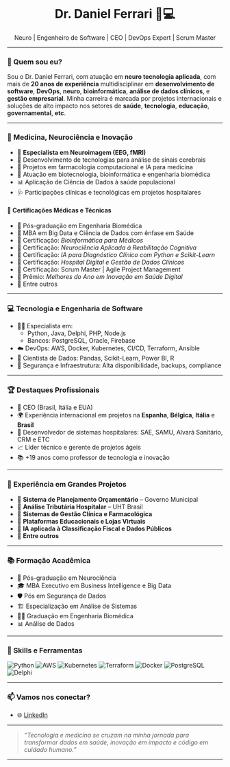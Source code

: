 <h1 align="center">Dr. Daniel Ferrari 🧠💻</h1>

<p align="center">
  Neuro | Engenheiro de Software | CEO | DevOps Expert | Scrum Master
</p>

---

### 🧠 Quem sou eu?

Sou o Dr. Daniel Ferrari, com atuação em **neuro tecnologia aplicada**, com mais de **20 anos de experiência** multidisciplinar em **desenvolvimento de software**, **DevOps**, **neuro**, **bioinformática**, **análise de dados clínicos**, e **gestão empresarial**. Minha carreira é marcada por projetos internacionais e soluções de alto impacto nos setores de **saúde**, **tecnologia**, **educação**, **governamental**, **etc**.

---

### 🏥 Medicina, Neurociência e Inovação

- 🧬 **Especialista em Neuroimagem (EEG, fMRI)**
- 🧠 Desenvolvimento de tecnologias para análise de sinais cerebrais
- 💊 Projetos em farmacologia computacional e IA para medicina
- 🧫 Atuação em biotecnologia, bioinformática e engenharia biomédica
- 📊 Aplicação de Ciência de Dados à saúde populacional
- 🩺 Participações clínicas e tecnológicas em projetos hospitalares

#### 🧾 Certificações Médicas e Técnicas

- 🔹 Pós-graduação em Engenharia Biomédica 
- 🔹 MBA em Big Data e Ciência de Dados com ênfase em Saúde
- 🔹 Certificação: *Bioinformática para Médicos*  
- 🔹 Certificação: *Neurociência Aplicada à Reabilitação Cognitiva*  
- 🔹 Certificação: *IA para Diagnóstico Clínico com Python e Scikit-Learn*  
- 🔹 Certificação: *Hospital Digital e Gestão de Dados Clínicos*  
- 🔹 Certificação: Scrum Master | Agile Project Management  
- 🔹 Prêmio: *Melhores do Ano em Inovação em Saúde Digital*
- 🔹 Entre outros

---

### 💻 Tecnologia e Engenharia de Software

- 👨‍💻 Especialista em:
  - Python, Java, Delphi, PHP, Node.js
  - Bancos: PostgreSQL, Oracle, Firebase
- ☁️ DevOps: AWS, Docker, Kubernetes, CI/CD, Terraform, Ansible
- 🧪 Cientista de Dados: Pandas, Scikit-Learn, Power BI, R
- 🔐 Segurança e Infraestrutura: Alta disponibilidade, backups, compliance

---

### 🏆 Destaques Profissionais

- 🚀 CEO (Brasil, Itália e EUA)
- 🌍 Experiência internacional em projetos na **Espanha**, **Bélgica**, **Itália** e **Brasil**
- 🏥 Desenvolvedor de sistemas hospitalares: SAE, SAMU, Alvará Sanitário, CRM e ETC
- 📈 Líder técnico e gerente de projetos ágeis
- 📚 +19 anos como professor de tecnologia e inovação

---

### 💼 Experiência em Grandes Projetos

- 🔸 **Sistema de Planejamento Orçamentário** – Governo Municipal  
- 🔸 **Análise Tributária Hospitalar** – UHT Brasil  
- 🔸 **Sistemas de Gestão Clínica e Farmacológica**  
- 🔸 **Plataformas Educacionais e Lojas Virtuais**  
- 🔸 **IA aplicada à Classificação Fiscal e Dados Públicos**
- 🔸 **Entre outros**
---

### 📚 Formação Acadêmica

- 🧪 Pós-graduação em Neurociência
- 🎓 MBA Executivo em Business Intelligence e Big Data
- 🛡️ Pós em Segurança de Dados 
- 🏗️ Especialização em Análise de Sistemas
- 👨‍⚕️ Graduação em Engenharia Biomédica
- 📊 Análise de Dados 

---

### 📌 Skills e Ferramentas

![Python](https://img.shields.io/badge/Python-3670A0?style=for-the-badge&logo=python&logoColor=ffdd54)
![AWS](https://img.shields.io/badge/AWS-FF9900?style=for-the-badge&logo=amazonaws&logoColor=white)
![Kubernetes](https://img.shields.io/badge/Kubernetes-326CE5?style=for-the-badge&logo=kubernetes&logoColor=white)
![Terraform](https://img.shields.io/badge/Terraform-7B42BC?style=for-the-badge&logo=terraform&logoColor=white)
![Docker](https://img.shields.io/badge/Docker-2496ED?style=for-the-badge&logo=docker&logoColor=white)
![PostgreSQL](https://img.shields.io/badge/PostgreSQL-336791?style=for-the-badge&logo=postgresql&logoColor=white)
![Delphi](https://img.shields.io/badge/Delphi-CF1F1F?style=for-the-badge)

---

### 📫 Vamos nos conectar?

- 🌐 [LinkedIn](https://www.linkedin.com/in/daniel-s-ferrari/)

---

> *“Tecnologia e medicina se cruzam na minha jornada para transformar dados em saúde, inovação em impacto e código em cuidado humano.”*

---

